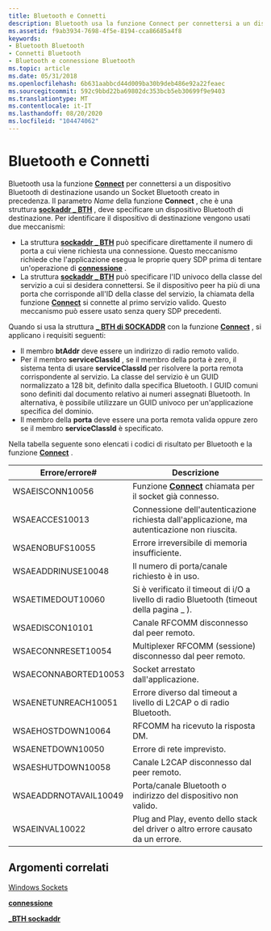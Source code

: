 ```yaml
---
title: Bluetooth e Connetti
description: Bluetooth usa la funzione Connect per connettersi a un dispositivo Bluetooth di destinazione usando un Socket Bluetooth creato in precedenza.
ms.assetid: f9ab3934-7698-4f5e-8194-cca86685a4f8
keywords:
- Bluetooth Bluetooth
- Connetti Bluetooth
- Bluetooth e connessione Bluetooth
ms.topic: article
ms.date: 05/31/2018
ms.openlocfilehash: 6b631aabbcd44d009ba30b9deb486e92a22feaec
ms.sourcegitcommit: 592c9bbd22ba69802dc353bcb5eb30699f9e9403
ms.translationtype: MT
ms.contentlocale: it-IT
ms.lasthandoff: 08/20/2020
ms.locfileid: "104474062"
---
```

# <a name="bluetooth-and-connect"></a>Bluetooth e Connetti

Bluetooth usa la funzione [**Connect**](/windows/desktop/api/winsock2/nf-winsock2-connect) per connettersi a un dispositivo Bluetooth di destinazione usando un Socket Bluetooth creato in precedenza. Il parametro *Name* della funzione **Connect** , che è una struttura [**sockaddr \_ BTH**](/windows/desktop/api/Ws2bth/ns-ws2bth-sockaddr_bth) , deve specificare un dispositivo Bluetooth di destinazione. Per identificare il dispositivo di destinazione vengono usati due meccanismi:

-   La struttura [**sockaddr \_ BTH**](/windows/desktop/api/Ws2bth/ns-ws2bth-sockaddr_bth) può specificare direttamente il numero di porta a cui viene richiesta una connessione. Questo meccanismo richiede che l'applicazione esegua le proprie query SDP prima di tentare un'operazione di [**connessione**](/windows/desktop/api/winsock2/nf-winsock2-connect) .
-   La struttura [**sockaddr \_ BTH**](/windows/desktop/api/Ws2bth/ns-ws2bth-sockaddr_bth) può specificare l'ID univoco della classe del servizio a cui si desidera connettersi. Se il dispositivo peer ha più di una porta che corrisponde all'ID della classe del servizio, la chiamata della funzione [**Connect**](/windows/desktop/api/winsock2/nf-winsock2-connect) si connette al primo servizio valido. Questo meccanismo può essere usato senza query SDP precedenti.

Quando si usa la struttura [**\_ BTH di SOCKADDR**](/windows/desktop/api/Ws2bth/ns-ws2bth-sockaddr_bth) con la funzione [**Connect**](/windows/desktop/api/winsock2/nf-winsock2-connect) , si applicano i requisiti seguenti:

-   Il membro **btAddr** deve essere un indirizzo di radio remoto valido.
-   Per il membro **serviceClassId** , se il membro della porta è zero, il sistema tenta di usare **serviceClassId** per risolvere la porta remota corrispondente al servizio. La classe del servizio è un GUID normalizzato a 128 bit, definito dalla specifica Bluetooth. I GUID comuni sono definiti dal documento relativo ai numeri assegnati Bluetooth. In alternativa, è possibile utilizzare un GUID univoco per un'applicazione specifica del dominio.
-   Il membro della **porta** deve essere una porta remota valida oppure zero se il membro **serviceClassId** è specificato.

Nella tabella seguente sono elencati i codici di risultato per Bluetooth e la funzione [**Connect**](/windows/desktop/api/winsock2/nf-winsock2-connect) .

| Errore/errore\#                    | Descrizione                                                                        |
|----------------------------------|------------------------------------------------------------------------------------|
| WSAEISCONN10056<br/>       | Funzione [**Connect**](/windows/desktop/api/winsock2/nf-winsock2-connect) chiamata per il socket già connesso. |
| WSAEACCES10013<br/>        | Connessione dell'autenticazione richiesta dall'applicazione, ma autenticazione non riuscita.        |
| WSAENOBUFS10055<br/>       | Errore irreversibile di memoria insufficiente.                                                 |
| WSAEADDRINUSE10048<br/>    | Il numero di porta/canale richiesto è in uso.                                       |
| WSAETIMEDOUT10060<br/>     | Si è verificato il timeout di i/O a livello di radio Bluetooth (timeout della pagina \_ ).                    |
| WSAEDISCON10101<br/>       | Canale RFCOMM disconnesso dal peer remoto.                                    |
| WSAECONNRESET10054<br/>    | Multiplexer RFCOMM (sessione) disconnesso dal peer remoto.                      |
| WSAECONNABORTED10053<br/>  | Socket arrestato dall'applicazione.                                                   |
| WSAENETUNREACH10051<br/>   | Errore diverso dal timeout a livello di L2CAP o di radio Bluetooth.                       |
| WSAEHOSTDOWN10064<br/>     | RFCOMM ha ricevuto la risposta DM.                                                   |
| WSAENETDOWN10050<br/>      | Errore di rete imprevisto.                                                          |
| WSAESHUTDOWN10058<br/>     | Canale L2CAP disconnesso dal peer remoto.                                     |
| WSAEADDRNOTAVAIL10049<br/> | Porta/canale Bluetooth o indirizzo del dispositivo non valido.                                |
| WSAEINVAL10022<br/>        | Plug and Play, evento dello stack del driver o altro errore causato da un errore.                  |



 

## <a name="related-topics"></a>Argomenti correlati

<dl> <dt>

[Windows Sockets](/windows/desktop/WinSock/windows-sockets-start-page-2)
</dt> <dt>

[**connessione**](/windows/desktop/api/winsock2/nf-winsock2-connect)
</dt> <dt>

[**\_BTH sockaddr**](/windows/desktop/api/Ws2bth/ns-ws2bth-sockaddr_bth)
</dt> </dl>

 

